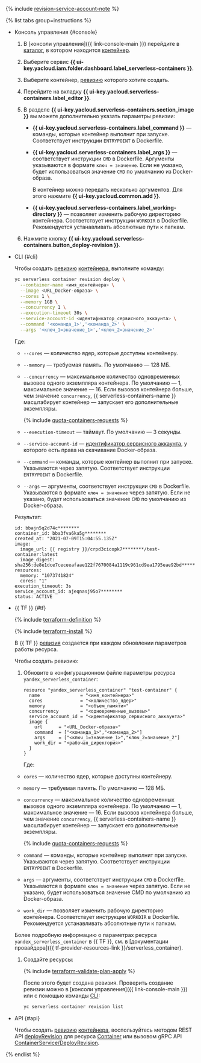 {% include [revision-service-account-note](./revision-service-account-note.md) %}

{% list tabs group=instructions %}

- Консоль управления {#console}

  1. В [консоли управления]({{ link-console-main }}) перейдите в [каталог](../../resource-manager/concepts/resources-hierarchy.md#folder), в котором находится [контейнер](../../serverless-containers/concepts/container.md).
  1. Выберите сервис **{{ ui-key.yacloud.iam.folder.dashboard.label_serverless-containers }}**.
  1. Выберите контейнер, [ревизию](../../serverless-containers/concepts/container.md#revision) которого хотите создать.
  1. Перейдите на вкладку **{{ ui-key.yacloud.serverless-containers.label_editor }}**.
  1. В разделе **{{ ui-key.yacloud.serverless-containers.section_image }}** вы можете дополнительно указать параметры ревизии:
      * **{{ ui-key.yacloud.serverless-containers.label_command }}** — команды, которые контейнер выполнит при запуске. Соответствует инструкции `ENTRYPOINT` в Dockerfile.
      * **{{ ui-key.yacloud.serverless-containers.label_args }}** — соответствует инструкции `CMD` в Dockerfile. Аргументы указываются в формате `ключ = значение`. Если не указано, будет использоваться значение `CMD` по умолчанию из Docker-образа.

          В контейнер можно передать несколько аргументов. Для этого нажмите **{{ ui-key.yacloud.common.add }}**.

      * **{{ ui-key.yacloud.serverless-containers.label_working-directory }}** — позволяет изменить рабочую директорию контейнера. Соответствует инструкции `WORKDIR` в Dockerfile. Рекомендуется устанавливать абсолютные пути к папкам.

  1. Нажмите кнопку **{{ ui-key.yacloud.serverless-containers.button_deploy-revision }}**.

- CLI {#cli}

  Чтобы создать [ревизию](../../serverless-containers/concepts/container.md#revision) [контейнера](../../serverless-containers/concepts/container.md), выполните команду:

  ```bash
  yc serverless container revision deploy \
    --container-name <имя_контейнера> \
    --image <URL_Docker-образа> \
    --cores 1 \
    --memory 1GB \
    --concurrency 1 \
    --execution-timeout 30s \
    --service-account-id <идентификатор_сервисного_аккаунта> \
    --command '<команда_1>','<команда_2>' \
    --args '<ключ_1=значение_1>','<ключ_2=значение_2>'
  ```


  Где:
  * `--cores` — количество ядер, которые доступны контейнеру.
  * `--memory` — требуемая память. По умолчанию — 128 МБ.
  * `--concurrency` — максимальное количество одновременных вызовов одного экземпляра контейнера. По умолчанию — 1, максимальное значение — 16. Если вызовов контейнера больше, чем значение `concurrency`, {{ serverless-containers-name }} масштабирует контейнер — запускает его дополнительные экземпляры.

      {% include [quota-containers-requests](quota-containers-requests.md) %}

   * `--execution-timeout` — таймаут. По умолчанию — 3 секунды.
   * `--service-account-id` — [идентификатор сервисного аккаунта](../../iam/operations/sa/get-id.md), у которого есть права на скачивание Docker-образа.
   * `--command` — команды, которые контейнер выполнит при запуске. Указываются через запятую. Соответствует инструкции `ENTRYPOINT` в Dockerfile.
   * `--args` — аргументы, соответствует инструкции `CMD` в Dockerfile. Указываются в формате `ключ = значение` через запятую. Если не указано, будет использоваться значение `CMD` по умолчанию из Docker-образа.

  Результат:

  ```text
  id: bbajn5q2d74c********
  container_id: bba3fva6ka5g********
  created_at: "2021-07-09T15:04:55.135Z"
  image:
    image_url: {{ registry }}/crpd3cicopk7********/test-container:latest
    image_digest: sha256:de8e1dce7ceceeafaae122f7670084a1119c961cd9ea1795eae92bd********
  resources:
    memory: "1073741824"
    cores: "1"
  execution_timeout: 3s
  service_account_id: ajeqnasj95o7********
  status: ACTIVE
  ```

- {{ TF }} {#tf}

  {% include [terraform-definition](../../_tutorials/_tutorials_includes/terraform-definition.md) %}

  {% include [terraform-install](../../_includes/terraform-install.md) %}

  В {{ TF }} [ревизия](../../serverless-containers/concepts/container.md#revision) создается при каждом обновлении параметров работы ресурса.

  Чтобы создать ревизию:
  1. Обновите в конфигурационном файле параметры ресурса `yandex_serverless_container`:

     ```hcl
     resource "yandex_serverless_container" "test-container" {
       name               = "<имя_контейнера>"
       cores              = "<количество_ядер>"
       memory             = "<объем_памяти>"
       concurrency        = "<одновременные_вызовы>"
       service_account_id = "<идентификатор_сервисного_аккаунта>"
       image {
         url      = "<URL_Docker-образа>"
         command  = ["<команда_1>","<команда_2>"]
         args     = ["<ключ_1=значение_1>","ключ_2=значение_2"]
         work_dir = "<рабочая_директория>"
       }
     }
     ```

     Где:

    * `cores` — количество ядер, которые доступны контейнеру.
    * `memory` — требуемая память. По умолчанию — 128 МБ.
    * `concurrency` — максимальное количество одновременных вызовов одного экземпляра контейнера. По умолчанию — 1, максимальное значение — 16. Если вызовов контейнера больше, чем значение `concurrency`, {{ serverless-containers-name }} масштабирует контейнер — запускает его дополнительные экземпляры.

        {% include [quota-containers-requests](quota-containers-requests.md) %}

     * `command` — команды, которые контейнер выполнит при запуске. Указываются через запятую. Соответствует инструкции `ENTRYPOINT` в Dockerfile.
     * `args` — аргументы, соответствует инструкции `CMD` в Dockerfile. Указываются в формате `ключ = значение` через запятую. Если не указано, будет использоваться значение CMD по умолчанию из Docker-образа.
     * `work_dir` — позволяет изменить рабочую директорию контейнера. Соответствует инструкции `WORKDIR` в Dockerfile. Рекомендуется устанавливать абсолютные пути к папкам.

     Более подробную информацию о параметрах ресурса `yandex_serverless_container` в {{ TF }}, см. в [документации провайдера]({{ tf-provider-resources-link }}/serverless_container).

  1. Создайте ресурсы:

     {% include [terraform-validate-plan-apply](../../_tutorials/_tutorials_includes/terraform-validate-plan-apply.md) %}

     После этого будет создана ревизия. Проверить создание ревизии можно в [консоли управления]({{ link-console-main }}) или с помощью команды [CLI](../../cli/):

     ```bash
     yc serverless container revision list
     ```

- API {#api}

  Чтобы создать [ревизию](../../serverless-containers/concepts/container.md#revision) [контейнера](../../serverless-containers/concepts/container.md), воспользуйтесь методом REST API [deployRevision](../../serverless-containers/containers/api-ref/Container/deployRevision.md) для ресурса [Container](../../serverless-containers/containers/api-ref/Container/index.md) или вызовом gRPC API [ContainerService/DeployRevision](../../serverless-containers/containers/api-ref/grpc/Container/deployRevision.md).

{% endlist %}
